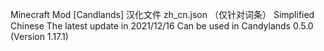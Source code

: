 Minecraft Mod [Candlands]
汉化文件 zh_cn.json （仅针对词条）
Simplified Chinese
The latest update in 2021/12/16
Can be used in Candylands 0.5.0 (Version 1.17.1)
